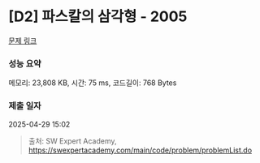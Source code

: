 # [D2] 파스칼의 삼각형 - 2005 

[문제 링크](https://swexpertacademy.com/main/code/problem/problemDetail.do?contestProbId=AV5P0-h6Ak4DFAUq) 

### 성능 요약

메모리: 23,808 KB, 시간: 75 ms, 코드길이: 768 Bytes

### 제출 일자

2025-04-29 15:02



> 출처: SW Expert Academy, https://swexpertacademy.com/main/code/problem/problemList.do